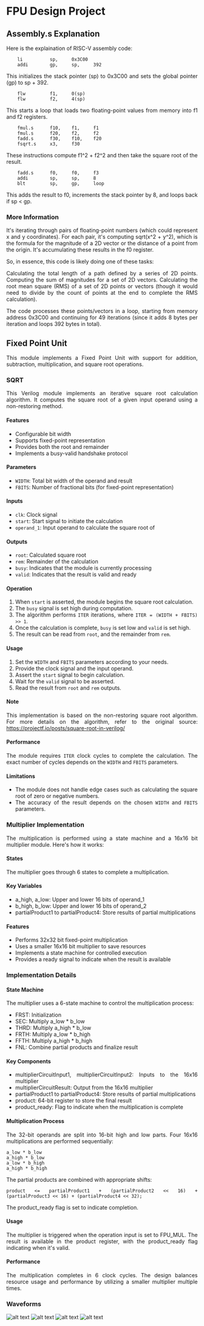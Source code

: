 FPU Design Project
====================
<div align="justify">

## Assembly.s Explanation
Here is the explaination of RISC-V assembly code:

```
    li          sp,     0x3C00
    addi        gp,     sp,     392
```

This initializes the stack pointer (sp) to 0x3C00 and sets the global pointer (gp) to sp + 392.

```
    flw         f1,     0(sp)
    flw         f2,     4(sp)
```

This starts a loop that loads two floating-point values from memory into f1 and f2 registers.

```
    fmul.s      f10,    f1,     f1
    fmul.s      f20,    f2,     f2
    fadd.s      f30,    f10,    f20
    fsqrt.s     x3,     f30
```

These instructions compute f1^2 + f2^2 and then take the square root of the result.

```
    fadd.s      f0,     f0,     f3
    addi        sp,     sp,     8
    blt         sp,     gp,     loop
````

This adds the result to f0, increments the stack pointer by 8, and loops back if sp < gp.

### More Information

<div align="justify">

It's iterating through pairs of floating-point numbers (which could represent x and y coordinates).
For each pair, it's computing sqrt(x^2 + y^2), which is the formula for the magnitude of a 2D vector or the distance of a point from the origin.
It's accumulating these results in the f0 register.

So, in essence, this code is likely doing one of these tasks:

Calculating the total length of a path defined by a series of 2D points.
Computing the sum of magnitudes for a set of 2D vectors.
Calculating the root mean square (RMS) of a set of 2D points or vectors (though it would need to divide by the count of points at the end to complete the RMS calculation).

The code processes these points/vectors in a loop, starting from memory address 0x3C00 and continuing for 49 iterations (since it adds 8 bytes per iteration and loops 392 bytes in total).

</div>

## Fixed Point Unit

This module implements a Fixed Point Unit with support for addition, subtraction, multiplication, and square root operations.

### SQRT 

This Verilog module implements an iterative square root calculation algorithm. It computes the square root of a given input operand using a non-restoring method.

#### Features

* Configurable bit width
* Supports fixed-point representation
* Provides both the root and remainder
* Implements a busy-valid handshake protocol

#### Parameters

* `WIDTH`: Total bit width of the operand and result
* `FBITS`: Number of fractional bits (for fixed-point representation)

#### Inputs

* `clk`: Clock signal
* `start`: Start signal to initiate the calculation
* `operand_1`: Input operand to calculate the square root of

#### Outputs

* `root`: Calculated square root
* `rem`: Remainder of the calculation
* `busy`: Indicates that the module is currently processing
* `valid`: Indicates that the result is valid and ready

#### Operation

1. When `start` is asserted, the module begins the square root calculation.
2. The `busy` signal is set high during computation.
3. The algorithm performs `ITER` iterations, where `ITER = (WIDTH + FBITS) >> 1`.
4. Once the calculation is complete, `busy` is set low and `valid` is set high.
5. The result can be read from `root`, and the remainder from `rem`.

#### Usage

1. Set the `WIDTH` and `FBITS` parameters according to your needs.
2. Provide the clock signal and the input operand.
3. Assert the `start` signal to begin calculation.
4. Wait for the `valid` signal to be asserted.
5. Read the result from `root` and `rem` outputs.

#### Note

This implementation is based on the non-restoring square root algorithm. For more details on the algorithm, refer to the original source: https://projectf.io/posts/square-root-in-verilog/

#### Performance

The module requires `ITER` clock cycles to complete the calculation. The exact number of cycles depends on the `WIDTH` and `FBITS` parameters.

#### Limitations

- The module does not handle edge cases such as calculating the square root of zero or negative numbers.
- The accuracy of the result depends on the chosen `WIDTH` and `FBITS` parameters.

### Multiplier Implementation

The multiplication is performed using a state machine and a 16x16 bit multiplier module. Here's how it works:

#### States

The multiplier goes through 6 states to complete a multiplication.

#### Key Variables

* a_high, a_low: Upper and lower 16 bits of operand_1
* b_high, b_low: Upper and lower 16 bits of operand_2
* partialProduct1 to partialProduct4: Store results of partial multiplications

#### Features

* Performs 32x32 bit fixed-point multiplication
* Uses a smaller 16x16 bit multiplier to save resources
* Implements a state machine for controlled execution
* Provides a ready signal to indicate when the result is available

### Implementation Details
#### State Machine
The multiplier uses a 6-state machine to control the multiplication process:

* FRST: Initialization
* SEC: Multiply a_low * b_low
* THRD: Multiply a_high * b_low
* FRTH: Multiply a_low * b_high
* FFTH: Multiply a_high * b_high
* FNL: Combine partial products and finalize result

#### Key Components

* multiplierCircuitInput1, multiplierCircuitInput2: Inputs to the 16x16 multiplier
* multiplierCircuitResult: Output from the 16x16 multiplier
* partialProduct1 to partialProduct4: Store results of partial multiplications
* product: 64-bit register to store the final result
* product_ready: Flag to indicate when the multiplication is complete

#### Multiplication Process

The 32-bit operands are split into 16-bit high and low parts.
Four 16x16 multiplications are performed sequentially:

```
a_low * b_low
a_high * b_low
a_low * b_high
a_high * b_high
```


The partial products are combined with appropriate shifts:
```
product <= partialProduct1 + (partialProduct2 << 16) + (partialProduct3 << 16) + (partialProduct4 << 32);
```

The product_ready flag is set to indicate completion.

#### Usage
The multiplier is triggered when the operation input is set to FPU_MUL. The result is available in the product register, with the product_ready flag indicating when it's valid.

#### Performance
The multiplication completes in 6 clock cycles.
The design balances resource usage and performance by utilizing a smaller multiplier multiple times.

### Waveforms
![alt text](https://github.com/setarekhosravi/LUMOS/blob/main/Images/Screenshot%20(15).png)
![alt text](https://github.com/setarekhosravi/LUMOS/blob/main/Images/Screenshot%20(16).png)
![alt text](https://github.com/setarekhosravi/LUMOS/blob/main/Images/Screenshot%20(17).png)
![alt text](https://github.com/setarekhosravi/LUMOS/blob/main/Images/Screenshot%20(18).png)